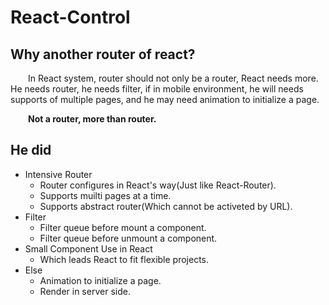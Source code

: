 # React-Control
## Why another router of react?
&emsp;&emsp;In React system, router should not only be a router, React needs more.
He needs router, he needs filter, if in mobile environment, he will needs supports of multiple pages, and he may need animation to initialize a page.

&emsp;&emsp;<strong>Not a router, more than router.</strong>

## He did
* Intensive Router
  * Router configures in React's way(Just like React-Router).
  * Supports muilti pages at a time.
  * Supports abstract router(Which cannot be activeted by URL).
* Filter
  * Filter queue before mount a component.
  * Filter queue before unmount a component.
* Small Component Use in React
  * Which leads React to fit flexible projects.
* Else
  * Animation to initialize a page.
  * Render in server side.
  